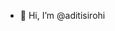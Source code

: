 - 👋 Hi, I’m @aditisirohi

<!---
aditisirohi/aditisirohi is a ✨ special ✨ repository because its `README.md` (this file) appears on your GitHub profile.
You can click the Preview link to take a look at your changes.
--->
